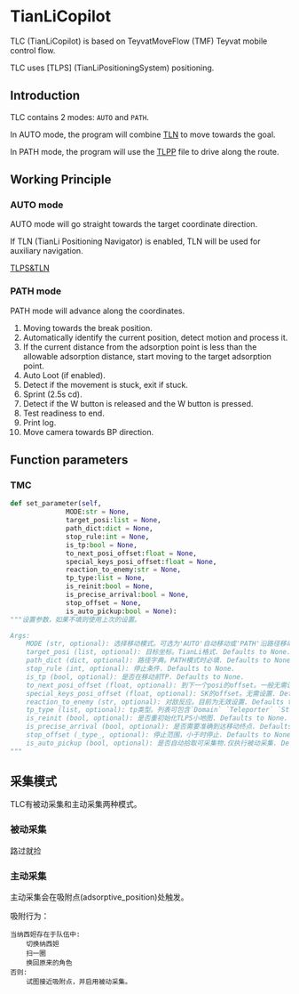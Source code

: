 # TianLiCopilot

TLC (TianLiCopilot) is based on TeyvatMoveFlow (TMF) Teyvat mobile control flow.

TLC uses \[TLPS\] (TianLiPositioningSystem) positioning.

## Introduction

TLC contains 2 modes: `AUTO` and `PATH`.

In AUTO mode, the program will combine [TLN](TianLiPositioningSystem) to move towards the goal.

In PATH mode, the program will use the [TLPP](TianLiPositioningPath.md) file to drive along the route.

## Working Principle

### AUTO mode

AUTO mode will go straight towards the target coordinate direction.

If TLN (TianLi Positioning Navigator) is enabled, TLN will be used for auxiliary navigation.

[TLPS&TLN](TianLiPositioningSystem.md)

### PATH mode

PATH mode will advance along the coordinates.

01. Moving towards the break position.
02. Automatically identify the current position, detect motion and process it.
03. If the current distance from the adsorption point is less than the allowable adsorption distance, start moving to the target adsorption point.
04. Auto Loot (if enabled).
05. Detect if the movement is stuck, exit if stuck.
06. Sprint (2.5s cd).
07. Detect if the W button is released and the W button is pressed.
08. Test readiness to end.
09. Print log.
10. Move camera towards BP direction.

## Function parameters

### TMC

```python
def set_parameter(self,
              MODE:str = None,
              target_posi:list = None,
              path_dict:dict = None,
              stop_rule:int = None,
              is_tp:bool = None,
              to_next_posi_offset:float = None,
              special_keys_posi_offset:float = None,
              reaction_to_enemy:str = None,
              tp_type:list = None,
              is_reinit:bool = None,
              is_precise_arrival:bool = None,
              stop_offset = None,
              is_auto_pickup:bool = None):
"""设置参数，如果不填则使用上次的设置。

Args:
    MODE (str, optional): 选择移动模式。可选为'AUTO'自动移动或'PATH'沿路径移动. Defaults to None.
    target_posi (list, optional): 目标坐标。TianLi格式. Defaults to None.
    path_dict (dict, optional): 路径字典。PATH模式时必填. Defaults to None.
    stop_rule (int, optional): 停止条件. Defaults to None.
    is_tp (bool, optional): 是否在移动前TP. Defaults to None.
    to_next_posi_offset (float, optional): 到下一个posi的offset。一般无需设置. Defaults to None.
    special_keys_posi_offset (float, optional): SK的offset。无需设置. Defaults to None.
    reaction_to_enemy (str, optional): 对敌反应。目前为无效设置. Defaults to None.
    tp_type (list, optional): tp类型。列表可包含`Domain` `Teleporter` `Statue`. Defaults to None.
    is_reinit (bool, optional): 是否重初始化TLPS小地图. Defaults to None.
    is_precise_arrival (bool, optional): 是否需要准确到达移动终点. Defaults to None.
    stop_offset (_type_, optional): 停止范围，小于时停止. Defaults to None.
    is_auto_pickup (bool, optional): 是否自动拾取可采集物.仅执行被动采集. Defaults to None.
"""
```

## 采集模式

TLC有被动采集和主动采集两种模式。

### 被动采集

路过就捡

### 主动采集

主动采集会在吸附点(adsorptive_position)处触发。

吸附行为：

```
当纳西妲存在于队伍中:
    切换纳西妲
    扫一圈
    换回原来的角色
否则:
    试图接近吸附点，并启用被动采集。
```
